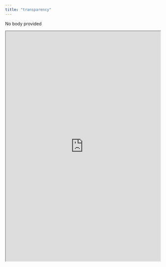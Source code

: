 ```yaml
---
title: "transparency"
---
```


No body provided
<iframe height="750" width="100%" src="https://ewelton.github.io/ktest/wiki.html#transparency"></iframe>
